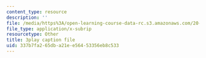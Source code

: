 ```yaml
---
content_type: resource
description: ''
file: /media/https%3A/open-learning-course-data-rc.s3.amazonaws.com/20-219-becoming-the-next-bill-nye-writing-and-hosting-the-educational-show-january-iap-2015/337b7fa265dba21ee56453356eb8c533_Docl3KOqnHI.srt
file_type: application/x-subrip
resourcetype: Other
title: 3play caption file
uid: 337b7fa2-65db-a21e-e564-53356eb8c533
---
```

